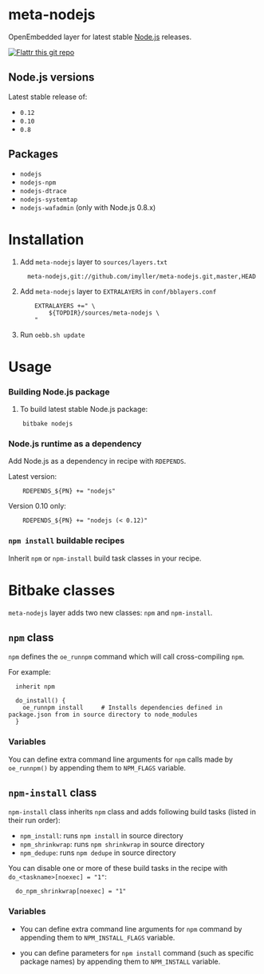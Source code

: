 meta-nodejs
===========
OpenEmbedded layer for latest stable [Node.js](https://nodejs.org/ "Node.js") releases. 

[![Flattr this git repo](http://api.flattr.com/button/flattr-badge-large.png)](https://flattr.com/submit/auto?user_id=imyller&url=https://github.com/imyller/meta-nodejs&title=meta-nodejs&language=&tags=github&category=software)

## Node.js versions

Latest stable release of:
* `0.12`
* `0.10`
* `0.8`

## Packages

* `nodejs`
* `nodejs-npm`
* `nodejs-dtrace`
* `nodejs-systemtap`
* `nodejs-wafadmin` (only with Node.js 0.8.x)

Installation
============

1. Add `meta-nodejs` layer to `sources/layers.txt`

    ```
      meta-nodejs,git://github.com/imyller/meta-nodejs.git,master,HEAD
    ```
    
2. Add `meta-nodejs` layer to `EXTRALAYERS` in `conf/bblayers.conf`

    ```
        EXTRALAYERS +=" \
            ${TOPDIR}/sources/meta-nodejs \
        "
    ```
  
3. Run `oebb.sh update`

Usage
=====

### Building Node.js package

1. To build latest stable Node.js package:

```
    bitbake nodejs
```

### Node.js runtime as a dependency

Add Node.js as a dependency in recipe with `RDEPENDS`.

Latest version:

```
    RDEPENDS_${PN} += "nodejs"
```

Version 0.10 only:

```
    RDEPENDS_${PN} += "nodejs (< 0.12)"
```

### `npm install` buildable recipes

Inherit `npm` or `npm-install` build task classes in your recipe.

Bitbake classes 
===============

`meta-nodejs` layer adds two new classes: `npm` and `npm-install`.

## `npm` class

`npm` defines the `oe_runnpm` command which will call cross-compiling `npm`.

For example:

```
  inherit npm
      
  do_install() {
    oe_runnpm install     # Installs dependencies defined in package.json from in source directory to node_modules
  }
```

### Variables
      
You can define extra command line arguments for `npm` calls made by `oe_runnpm()` by appending them to `NPM_FLAGS` variable.
      
## `npm-install` class

`npm-install` class inherits `npm` class and adds following build tasks (listed in their run order):

  * `npm_install`: runs `npm install` in source directory
  * `npm_shrinkwrap`: runs `npm shrinkwrap` in source directory
  * `npm_dedupe`: runs `npm dedupe` in source directory

You can disable one or more of these build tasks in the recipe with `do_<taskname>[noexec] = "1"`:

```
  do_npm_shrinkwrap[noexec] = "1"
```

### Variables

* You can define extra command line arguments for `npm` command by appending them to `NPM_INSTALL_FLAGS` variable.

* you can define parameters for `npm install` command (such as specific package names) by appending them to `NPM_INSTALL` variable.

